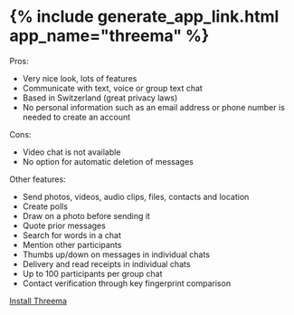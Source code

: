 <tr><td style="vertical-align:top"><h1>{% include generate_app_link.html app_name="threema" %}</h1></td>
<td>
  Pros:
  <ul>
  <li>Very nice look, lots of features</li>
  <li>Communicate with text, voice or group text chat</li>
  <li>Based in Switzerland (great privacy laws)</li>
  <li>No personal information such as an email address or phone number is needed to create an account</li>
  </ul>
  Cons:
  <ul>
  <li>Video chat is not available</li>
  <li>No option for automatic deletion of messages</li>
  </ul>
  Other features:
  <ul>
  <li>Send photos, videos, audio clips, files, contacts and location</li>
  <li>Create polls</li>
  <li>Draw on a photo before sending it</li>
  <li>Quote prior messages</li>
  <li>Search for words in a chat</li>
  <li>Mention other participants</li>
  <li>Thumbs up/down on messages in individual chats</li>
  <li>Delivery and read receipts in individual chats</li>
  <li>Up to 100 participants per group chat</li>
  <li>Contact verification through key fingerprint comparison</li>
  </ul>
  <a href="/install_threema.html" {{ site.class_button_internal }}>Install Threema</a><br>
  <br>
</td>
</tr>

